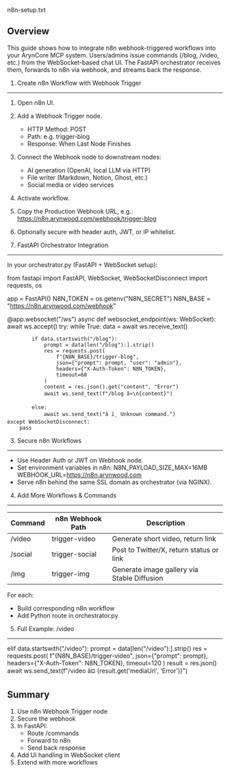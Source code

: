 
n8n-setup.txt

Overview
--------
This guide shows how to integrate n8n webhook-triggered workflows into your ArynCore MCP system. 
Users/admins issue commands (/blog, /video, etc.) from the WebSocket-based chat UI. 
The FastAPI orchestrator receives them, forwards to n8n via webhook, and streams back the response.

1. Create n8n Workflow with Webhook Trigger
-------------------------------------------
1. Open n8n UI.
2. Add a Webhook Trigger node.
   - HTTP Method: POST
   - Path: e.g. trigger-blog
   - Response: When Last Node Finishes
3. Connect the Webhook node to downstream nodes:
   - AI generation (OpenAI, local LLM via HTTP)
   - File writer (Markdown, Notion, Ghost, etc.)
   - Social media or video services
4. Activate workflow.
5. Copy the Production Webhook URL, e.g.:
   https://n8n.arynwood.com/webhook/trigger-blog
6. Optionally secure with header auth, JWT, or IP whitelist.

2. FastAPI Orchestrator Integration
-----------------------------------
In your orchestrator.py (FastAPI + WebSocket setup):

from fastapi import FastAPI, WebSocket, WebSocketDisconnect
import requests, os

app = FastAPI()
N8N_TOKEN = os.getenv("N8N_SECRET")
N8N_BASE = "https://n8n.arynwood.com/webhook"

@app.websocket("/ws")
async def websocket_endpoint(ws: WebSocket):
    await ws.accept()
    try:
        while True:
            data = await ws.receive_text()

            if data.startswith("/blog"):
                prompt = data[len("/blog"):].strip()
                res = requests.post(
                    f"{N8N_BASE}/trigger-blog",
                    json={"prompt": prompt, "user": "admin"},
                    headers={"X-Auth-Token": N8N_TOKEN},
                    timeout=60
                )
                content = res.json().get("content", "Error")
                await ws.send_text(f"/blog â¤\n{content}")

            else:
                await ws.send_text("â ï¸ Unknown command.")
    except WebSocketDisconnect:
        pass

3. Secure n8n Workflows
-----------------------
- Use Header Auth or JWT on Webhook node.
- Set environment variables in n8n:
  N8N_PAYLOAD_SIZE_MAX=16MB
  WEBHOOK_URL=https://n8n.arynwood.com
- Serve n8n behind the same SSL domain as orchestrator (via NGINX).

4. Add More Workflows & Commands
--------------------------------
| Command     | n8n Webhook Path    | Description                                  |
|-------------|---------------------|----------------------------------------------|
| /video      | trigger-video       | Generate short video, return link            |
| /social     | trigger-social      | Post to Twitter/X, return status or link     |
| /img        | trigger-img         | Generate image gallery via Stable Diffusion  |

For each:
- Build corresponding n8n workflow
- Add Python route in orchestrator.py

5. Full Example: /video
-----------------------
elif data.startswith("/video"):
    prompt = data[len("/video"):].strip()
    res = requests.post(
        f"{N8N_BASE}/trigger-video",
        json={"prompt": prompt},
        headers={"X-Auth-Token": N8N_TOKEN},
        timeout=120
    )
    result = res.json()
    await ws.send_text(f"/video â¤ {result.get('mediaUrl', 'Error')}")

Summary
-------
1. Use n8n Webhook Trigger node
2. Secure the webhook
3. In FastAPI:
   - Route /commands
   - Forward to n8n
   - Send back response
4. Add UI handling in WebSocket client
5. Extend with more workflows
